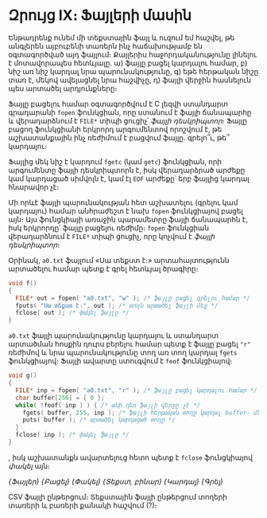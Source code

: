# Զրույց IX։ Ֆայլերի մասին

Ենթադրենք ունեմ մի տեքստային ֆայլ և ուզում եմ հաշվել, թե անգլերեն այբուբենի տառերն ինչ հաճախությամբ են օգտագործված այդ ֆայլում։ Քայլերիս հաջորդականությունը լինելու է մոտավորապես հետևյալը․ ա) ֆայլը բացել կարդալու համար, բ) նիշ առ նիշ կարդալ նրա պարունակությունը, գ) եթե հերթական նիշը տառ է, մեկով ավելացնել նրա հաշվիչը, դ) ֆայլի վերջին հասնելուն պես արտածել արդյունքները։

Ֆայլը բացելու համար օգտագործվում է C լեզվի ստանդարտ գրադարանի `fopen` ֆունկցիան, որը ստանում է ֆայլի ճանապարհը և վերադարձնում է `FILE*` տիպի ցուցիչ՝ _ֆայլի դեսկրիպտոր_։ Ֆայլը բացող ֆունկցիանի երկրորդ արգումենտով որոշվում է, թե աշխատանքային ինչ ռեժիմում է բացվում ֆայլը․ գրելո՞ւ, թե՞ կարդալու։

Ֆայլից մեկ նիշ է կարդում `fgetc` (կամ `getc`) ֆունկցիան, որի արգումենտը ֆայլի դեսկրիպտորն է, իսկ վերադարձրած արժեքը կամ կարդացած սիմվոլն է, կամ էլ `EOF` արժեքը՝ երբ ֆայլից կարդալ հնարավոր չէ։


Մի որևէ ֆայլի պարունակության հետ աշխատելու (գրելու կամ կարդալու) համար անհրաժեշտ է նախ `fopen` ֆունկցիայով բացել այն։ Այս ֆունցկիայի առաջին պարամետրը ֆայլի ճանապարհն է, իսկ երկրորդը՝ ֆայլը բացելու ռեժիմը։ `fopen` ֆունկցիան վերադարձնում է `FILE*` տիպի ցուցիչ, որը կոչվում է _ֆայլի դեսկրիպտոր_։

Օրինակ, `a0.txt` ֆայլում «Սա տեքստ է։» արտահայտությունն արտածելու համար պետք է գրել հետևյալ ծրագիրը։

```c
void f()
{
  FILE* out = fopen( "a0.txt", "w" ); /* ֆայլը բացել գրելու համար */
  fputs( "Սա տեքստ է։", out ); /* տողն արտածել ֆայլի մեջ */
  fclose( out ); /* փակել ֆայլը */
}
```

`a0.txt` ֆայլի պարունակությունը կարդալու և ստանդարտ արտածման հոսքին դուրս բերելու համար պետք է ֆայլը բացել `"r"` ռեժիմով և նրա պարունակությունը տող առ տող կարդալ `fgets` ֆունկցիայով։ Ֆայլի ավարտը ստուգվում է `feof` ֆունկցիայով։

```c
void g()
{
  FILE* inp = fopen( "a0.txt", "r" ); /* ֆայլը բացել կարդալու համար */
  char buffer[256] = { 0 };
  while( !feof( inp ) ) { /* անի դեռ ֆայլի վերջը չէ */
    fgets( buffer, 255, inp ); /* ֆայլի հերթական տողը կարդալ buffer- մեջ */
    puts( buffer ); /* արտածել կարդացած տողը */
  }
  fclose( inp ); /* փակել ֆայլը */
}
```




, իսկ աշխատանքն ավարտելուց հետո պետք է `fclose` ֆունցկիայով _փակել_ այն։

_{Ֆայլեր}_
_{Բացել}_
_{Փակել}_
_{Տեքստ, բինար}_
_{Կարդալ}_
_{Գրել}_

CSV ֆայլի ընթերցում։ Տեքստային ֆայլի ընթերցում տողերի տառերի և բառերի քանակի հաշվում (?)։

